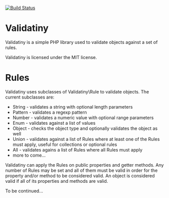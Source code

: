 [![Build Status](https://travis-ci.org/bugadani/Validatiny.svg?branch=master)](https://travis-ci.org/bugadani/Validatiny)

Validatiny
========
Validatiny is a simple PHP library used to validate objects against a set of rules.

Validatiny is licensed under the MIT license.

Rules
========
Validatiny uses subclasses of Validatiny\Rule to validate objects. The current subclasses are:
 * String - validates a string with optional length parameters
 * Pattern - validates a regexp pattern
 * Number - validates a numeric value with optional range parameters
 * Enum - validates against a list of values
 * Object - checks the object type and optionally validates the object as well
 * Union - validates against a list of Rules where at least one of the Rules must apply, useful for collections or optional rules
 * All - validates agains a list of Rules where all Rules must apply
 * more to come...

Validatiny can apply the Rules on public properties and getter methods. Any number of Rules may be set and all of them
 must be valid in order for the property and/or method to be considered valid. An object is considered valid if all of
 its properties and methods are valid.

To be continued...